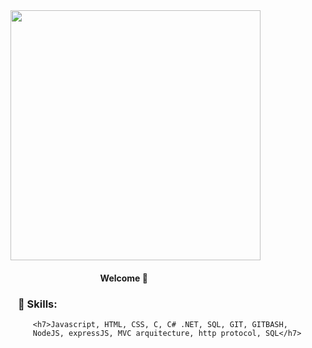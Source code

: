 <img style="width: 400px;" src="https://media0.giphy.com/media/Lny6Rw04nsOOc/giphy.gif?cid=ecf05e47k08b0l4wkypmw5qf08x6ed1iecsb7mseg7o1f7ms&rid=giphy.gif&ct=g" />
   <h4>⠀⠀⠀⠀⠀⠀⠀⠀⠀⠀⠀⠀⠀⠀Welcome 👋 </h4>
   
   
   <h3>⠀🌟 Skills:</h3>

         <h7>Javascript, HTML, CSS, C, C# .NET, SQL, GIT, GITBASH, 
         NodeJS, expressJS, MVC arquitecture, http protocol, SQL</h7>
         
